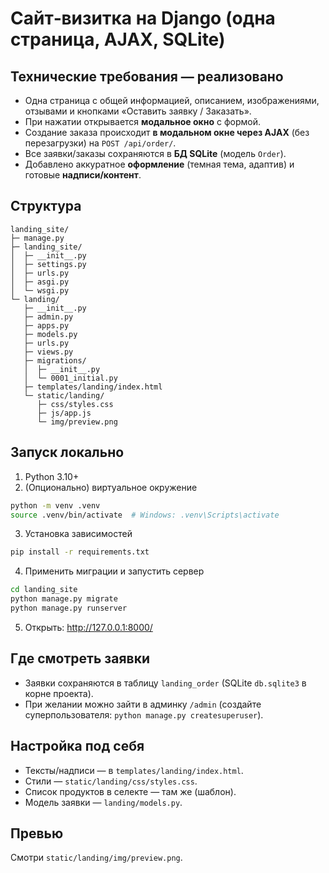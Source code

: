 # Сайт‑визитка на Django (одна страница, AJAX, SQLite)

## Технические требования — реализовано
- Одна страница с общей информацией, описанием, изображениями, отзывами и кнопками «Оставить заявку / Заказать».
- При нажатии открывается **модальное окно** с формой.
- Создание заказа происходит **в модальном окне через AJAX** (без перезагрузки) на `POST /api/order/`.
- Все заявки/заказы сохраняются в **БД SQLite** (модель `Order`).
- Добавлено аккуратное **оформление** (темная тема, адаптив) и готовые **надписи/контент**.

## Структура
```
landing_site/
├─ manage.py
├─ landing_site/
│  ├─ __init__.py
│  ├─ settings.py
│  ├─ urls.py
│  ├─ asgi.py
│  └─ wsgi.py
└─ landing/
   ├─ __init__.py
   ├─ admin.py
   ├─ apps.py
   ├─ models.py
   ├─ urls.py
   ├─ views.py
   ├─ migrations/
   │  ├─ __init__.py
   │  └─ 0001_initial.py
   ├─ templates/landing/index.html
   └─ static/landing/
      ├─ css/styles.css
      ├─ js/app.js
      └─ img/preview.png
```

## Запуск локально
1) Python 3.10+
2) (Опционально) виртуальное окружение
```bash
python -m venv .venv
source .venv/bin/activate  # Windows: .venv\Scripts\activate
```
3) Установка зависимостей
```bash
pip install -r requirements.txt
```
4) Применить миграции и запустить сервер
```bash
cd landing_site
python manage.py migrate
python manage.py runserver
```
5) Открыть: http://127.0.0.1:8000/

## Где смотреть заявки
- Заявки сохраняются в таблицу `landing_order` (SQLite `db.sqlite3` в корне проекта).
- При желании можно зайти в админку `/admin` (создайте суперпользователя: `python manage.py createsuperuser`).

## Настройка под себя
- Тексты/надписи — в `templates/landing/index.html`.
- Стили — `static/landing/css/styles.css`.
- Список продуктов в селекте — там же (шаблон).
- Модель заявки — `landing/models.py`.

## Превью
Смотри `static/landing/img/preview.png`.
